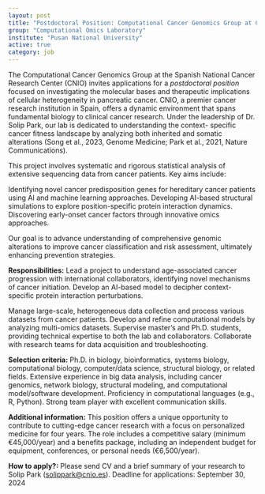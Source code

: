 ```yaml
---
layout: post
title: "Postdoctoral Position: Computational Cancer Genomics Group at CNIO, Madrid"
group: "Computational Omics Laboratory"
institute: "Pusan National University"
active: true
category: job
---
```


The Computational Cancer Genomics Group at the Spanish National Cancer Research Center (CNIO)
invites applications for a *postdoctoral position* focused on investigating the molecular bases and
therapeutic implications of cellular heterogeneity in pancreatic cancer. CNIO, a premier cancer research
institution in Spain, offers a dynamic environment that spans fundamental biology to clinical cancer
research. Under the leadership of Dr. Solip Park, our lab is dedicated to understanding the context-
specific cancer fitness landscape by analyzing both inherited and somatic alterations (Song et al., 2023,
Genome Medicine; Park et al., 2021, Nature Communications).

This project involves systematic and rigorous statistical analysis of extensive sequencing data from
cancer patients. Key aims include:

Identifying novel cancer predisposition genes for hereditary cancer patients using AI and machine
learning approaches.
Developing AI-based structural simulations to explore position-specific protein interaction dynamics.
Discovering early-onset cancer factors through innovative omics approaches.

Our goal is to advance understanding of comprehensive genomic alterations to improve cancer
classification and risk assessment, ultimately enhancing prevention strategies.

**Responsibilities:** Lead a project to understand age-associated cancer progression with international
collaborators, identifying novel mechanisms of cancer initiation. Develop an AI-based model to decipher
context-specific protein interaction perturbations.

Manage large-scale, heterogeneous data collection and process various datasets from cancer patients.
Develop and refine computational models by analyzing multi-omics datasets.
Supervise master’s and Ph.D. students, providing technical expertise to both the lab and collaborators.
Collaborate with research teams for data acquisition and troubleshooting.

**Selection criteria:** Ph.D. in biology, bioinformatics, systems biology, computational biology,
computer/data science, structural biology, or related fields.
Extensive experience in big data analysis, including cancer genomics, network biology, structural
modeling, and computational model/software development.
Proficiency in computational languages (e.g., R, Python).
Strong team player with excellent communication skills.

**Additional information:** This position offers a unique opportunity to contribute to cutting-edge cancer
research with a focus on personalized medicine for four years. The role includes a competitive salary
(minimum €45,000/year) and a benefits package, including an independent budget for equipment,
conferences, or personal needs (€6,500/year).

**How to apply?:** Please send CV and a brief summary of your research to Solip Park
(solippark@cnio.es). Deadline for applications: September 30, 2024
